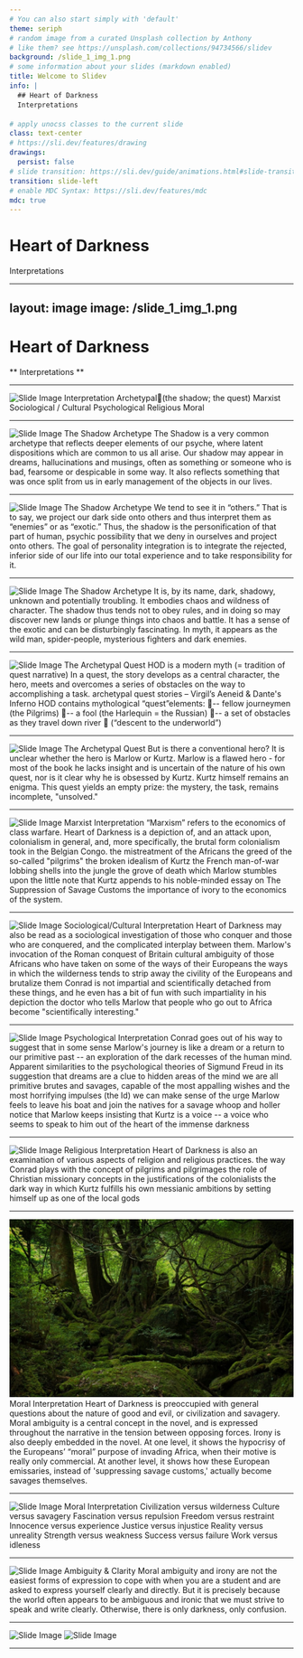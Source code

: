 ```yaml
---
# You can also start simply with 'default'
theme: seriph
# random image from a curated Unsplash collection by Anthony
# like them? see https://unsplash.com/collections/94734566/slidev
background: /slide_1_img_1.png
# some information about your slides (markdown enabled)
title: Welcome to Slidev
info: |
  ## Heart of Darkness
  Interpretations

# apply unocss classes to the current slide
class: text-center
# https://sli.dev/features/drawing
drawings:
  persist: false
# slide transition: https://sli.dev/guide/animations.html#slide-transitions
transition: slide-left
# enable MDC Syntax: https://sli.dev/features/mdc
mdc: true
---
```


# Heart of Darkness
Interpretations

---
layout: image
image: /slide_1_img_1.png
---

# Heart of Darkness
** Interpretations **

---

![Slide Image](/slide_2_img_1.png)
Interpretation
Archetypal(the shadow; the quest)
Marxist
Sociological / Cultural
Psychological 
Religious
Moral

---

![Slide Image](/slide_3_img_1.png)
The Shadow Archetype
The Shadow is a very common archetype that reflects deeper elements of our psyche, where latent dispositions which are common to us all arise. 
Our shadow may appear in dreams, hallucinations and musings, often as something or someone who is bad, fearsome or despicable in some way. 
It also reflects something that was once split from us in early management of the objects in our lives.

---

![Slide Image](/slide_4_img_1.png)
The Shadow Archetype
We tend to see it in “others.” That is to say, we project our dark side onto others and thus interpret them as “enemies” or as “exotic.”
Thus, the shadow is the personification of that part of human, psychic possibility that we deny in ourselves and project onto others. 
The goal of personality integration is to integrate the rejected, inferior side of our life into our total experience and to take responsibility for it.

---

![Slide Image](/slide_5_img_1.png)
The Shadow Archetype
It is, by its name, dark, shadowy, unknown and potentially troubling. It embodies chaos and wildness of character. 
The shadow thus tends not to obey rules, and in doing so may discover new lands or plunge things into chaos and battle. 
It has a sense of the exotic and can be disturbingly fascinating. In myth, it appears as the wild man, spider-people, mysterious fighters and dark enemies.

---

![Slide Image](/slide_6_img_1.png)
The Archetypal Quest
HOD is a modern myth (= tradition of quest narrative)
In a quest, the story develops as a central character, the hero, meets and overcomes a series of obstacles on the way to accomplishing a task. 
archetypal quest stories – Virgil’s Aeneid & Dante's Inferno
HOD contains mythological “quest”elements: -- fellow journeymen (the Pilgrims) -- a fool (the Harlequin = the Russian) -- a set of obstacles as they travel down river     (“descent to the underworld”)

---

![Slide Image](/slide_7_img_1.png)
The Archetypal Quest
But is there a conventional hero? 
It is unclear whether the hero is Marlow or Kurtz. 
Marlow is a flawed hero - for most of the book he lacks insight and is uncertain of the nature of his own quest, nor is it clear why he is obsessed by Kurtz. 
Kurtz himself remains an enigma. This quest yields an empty prize: the mystery, the task, remains incomplete, "unsolved."

---

![Slide Image](/slide_8_img_1.png)
Marxist Interpretation
“Marxism” refers to the economics of class warfare.
Heart of Darkness is a depiction of, and an attack upon, colonialism in general, and, more specifically, the brutal form colonialism took in the Belgian Congo. 
the mistreatment of the Africans 
the greed of the so-called "pilgrims" 
the broken idealism of Kurtz
the French man-of-war lobbing shells into the jungle 
the grove of death which Marlow stumbles upon
the little note that Kurtz appends to his noble-minded essay on The Suppression of Savage Customs
the importance of ivory to the economics of the system.

---

![Slide Image](/slide_9_img_1.png)
Sociological/Cultural Interpretation
Heart of Darkness may also be read as a sociological investigation of those who conquer and those who are conquered, and the complicated interplay between them. 
Marlow's invocation of the Roman conquest of Britain 
cultural ambiguity of those Africans who have taken on some of the ways of their Europeans 
the ways in which the wilderness tends to strip away the civility of the Europeans and brutalize them 
Conrad is not impartial and scientifically detached from these things, and he even has a bit of fun with such impartiality in his depiction the doctor who tells Marlow that people who go out to Africa become "scientifically interesting."

---

![Slide Image](/slide_10_img_1.png)
Psychological Interpretation
Conrad goes out of his way to suggest that in some sense Marlow's journey is like a dream or a return to our primitive past -- an exploration of the dark recesses of the human mind. 
Apparent similarities to the psychological theories of Sigmund Freud in its suggestion that dreams are a clue to hidden areas of the mind
we are all primitive brutes and savages, capable of the most appalling wishes and the most horrifying impulses (the Id)
we can make sense of the urge Marlow feels to leave his boat and join the natives for a savage whoop and holler 
notice that Marlow keeps insisting that Kurtz is a voice -- a voice who seems to speak to him out of the heart of the immense darkness

---

![Slide Image](/slide_11_img_1.png)
Religious Interpretation
Heart of Darkness is also an examination of various aspects of religion and religious practices.
the way Conrad plays with the concept of pilgrims and pilgrimages 
the role of Christian missionary concepts in the justifications of the colonialists
the dark way in which Kurtz fulfills his own messianic ambitions by setting himself up as one of the local gods

---

![Slide Image](/public/slide_12_img_1.png)
Moral Interpretation
Heart of Darkness is preoccupied with general questions about the nature of good and evil, or civilization and savagery. 
Moral ambiguity is a central concept in the novel, and is expressed throughout the narrative in the tension between opposing forces.
Irony is also deeply embedded in the novel.
At one level, it shows the hypocrisy of the Europeans’ “moral” purpose of invading Africa, when their motive is really only commercial. 
At another level, it shows how these European emissaries, instead of 'suppressing savage customs,' actually become savages themselves.

---

![Slide Image](/slide_13_img_1.png)
Moral Interpretation
Civilization versus wilderness
Culture versus savagery
Fascination versus repulsion
Freedom versus restraint
Innocence versus experience
Justice versus injustice
Reality versus unreality
Strength versus weakness
Success versus failure
Work versus idleness

---

![Slide Image](/slide_14_img_1.png)
Ambiguity & Clarity
Moral ambiguity and irony are not the easiest forms of expression to cope with when you are a student and are asked to express yourself clearly and directly.
But it is precisely because the world often appears to be ambiguous and ironic that we must strive to speak and write clearly.
Otherwise, there is only darkness, only confusion.

---

![Slide Image](/slide_15_img_1.png)
![Slide Image](/slide_15_img_2.png)

---

